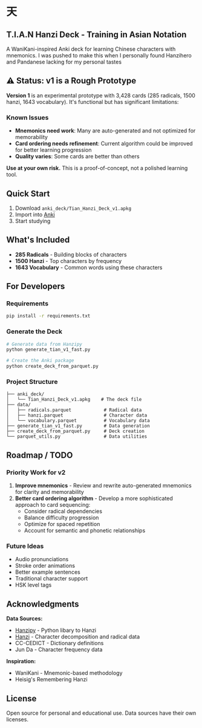 # 天
## T.I.A.N Hanzi Deck - Training in Asian Notation

A WaniKani-inspired Anki deck for learning Chinese characters with mnemonics. I was pushed to make this when I personally found Hanzihero and Pandanese lacking for my personal tastes

## ⚠️ Status: v1 is a Rough Prototype

**Version 1** is an experimental prototype with 3,428 cards (285 radicals, 1500 hanzi, 1643 vocabulary). It's functional but has significant limitations:

### Known Issues
- **Mnemonics need work**: Many are auto-generated and not optimized for memorability
- **Card ordering needs refinement**: Current algorithm could be improved for better learning progression
- **Quality varies**: Some cards are better than others

**Use at your own risk.** This is a proof-of-concept, not a polished learning tool.

## Quick Start

1. Download `anki_deck/Tian_Hanzi_Deck_v1.apkg`
2. Import into [Anki](https://apps.ankiweb.net)
3. Start studying

## What's Included

- **285 Radicals** - Building blocks of characters
- **1500 Hanzi** - Top characters by frequency 
- **1643 Vocabulary** - Common words using these characters

## For Developers

### Requirements

```bash
pip install -r requirements.txt
```

### Generate the Deck

```bash
# Generate data from Hanzipy
python generate_tian_v1_fast.py

# Create the Anki package
python create_deck_from_parquet.py
```

### Project Structure

```
├── anki_deck/
│   └── Tian_Hanzi_Deck_v1.apkg    # The deck file
├── data/
│   ├── radicals.parquet            # Radical data
│   ├── hanzi.parquet               # Character data
│   └── vocabulary.parquet          # Vocabulary data
├── generate_tian_v1_fast.py        # Data generation
├── create_deck_from_parquet.py     # Deck creation
└── parquet_utils.py                # Data utilities
```

## Roadmap / TODO

### Priority Work for v2
1. **Improve mnemonics** - Review and rewrite auto-generated mnemonics for clarity and memorability
2. **Better card ordering algorithm** - Develop a more sophisticated approach to card sequencing:
   - Consider radical dependencies
   - Balance difficulty progression
   - Optimize for spaced repetition
   - Account for semantic and phonetic relationships

### Future Ideas
- Audio pronunciations
- Stroke order animations
- Better example sentences
- Traditional character support
- HSK level tags

## Acknowledgments

**Data Sources:**
- [Hanzipy](https://github.com/Synkied/hanzipy) - Python libary to Hanzi
- [Hanzi](https://github.com/nieldlr/hanzi) - Character decomposition and radical data
- CC-CEDICT - Dictionary definitions
- Jun Da - Character frequency data

**Inspiration:**
- WaniKani - Mnemonic-based methodology
- Heisig's Remembering Hanzi

## License

Open source for personal and educational use. Data sources have their own licenses.
